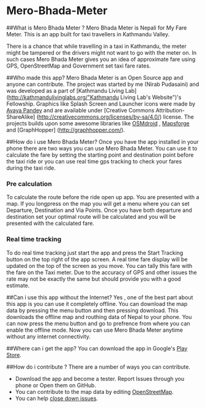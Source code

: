Mero-Bhada-Meter
================

##What is Mero Bhada Meter ?
Mero Bhada Meter is Nepali for My Fare Meter. This is an app built for taxi travellers in Kathmandu Valley. 

There is a chance that while travelling in a taxi in Kathmandu, the meter might be tampered or the drivers might not want to go with the meter on. In such cases Mero Bhada Meter gives you an idea of approximate fare using GPS, OpenStreetMap and Government set taxi fare rates.

##Who made this app?
Mero Bhada Meter is an Open Source app and anyone can contribute. The project was started by me (Nirab Pudasaini) and was developed as a part of [Kathmandu Living Lab](http://kathmandulivinglabs.org/"Kathmandu Living Lab's Website")'s Fellowship. Graphics like Splash Screen and Launcher icons were made by [Avaya Pandey](mailto:avaya.pandey.9@facebook.com) and are available under [Creative Commons Attribution-ShareAlike] (http://creativecommons.org/licenses/by-sa/4.0/) license. The projects builds upon some awesome libraries like [OSMdroid](https://code.google.com/p/osmdroid/) , [Mapsforge](https://code.google.com/p/mapsforge/) and [GraphHopper] (http://graphhopper.com/). 

##How do i use Mero Bhada Meter?
Once you have the app installed in your phone there are two ways you can use Mero Bhada Meter. You can use it to calculate the fare by setting the starting point and destination point before the taxi ride or you can use real time gps tracking to check your fares during the taxi ride.

### Pre calculation
To calculate the route before the ride open up app. You are presented with a map. If you longpress on the map you will get a menu where you can set Departure, Destination and Via Points. Once you have both departure and destination set your optimal route will be calculated and you will be presented with the calculated fare.

### Real time tracking
To do real time tracking just start the app and press the Start Tracking button on the top right of the app screen. A real time fare display will be updated on the top of the screen as you move. You can tally this fare with the fare on the Taxi meter. Due to the accuracy of GPS and other issues the rate may not be exactly the same but should provide you with a good estimate.

##Can i use this app without the Internet?
Yes , one of the best part about this app is you can use it completely offline. You can download the map data by pressing the menu button and then pressing download. This downloads the offline map and routhing data of Nepal to your phone. You can now press the menu button and go to prefrence from where you can enable the offline mode. Now you can use Mero  Bhada Meter anytime without any internet connectivity.

##Where can i get the app?
You can download the app in Google's [Play Store](https://play.google.com/store/apps/details?id=com.nirab.merobhadameter).

##How do i contribute ?
There are a number of ways you can contribute. 
* Download the app and become a tester. Report Issues through you phone or Open them on GitHub.
* You can contribute to the map data by editing [OpenStreetMap](http://www.openstreetmap.org/).
* You can help [close down issues](https://github.com/nirabpudasaini/Mero-Bhada-Meter/issues).
